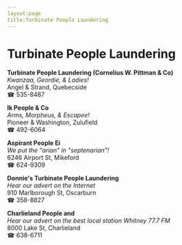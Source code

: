```yaml
---
layout:page
title:Turbinate People Laundering
---
```

# Turbinate People Laundering

**Turbinate People Laundering (Cornelius W. Pittman & Co)**  
_Kwanzaa, Geordie, & Ladies!_  
Angel & Strand, Quebecside  
☎ 535-8487



**Ik People & Co**  
_Arms, Morpheus, & Escapee!_  
Pioneer & Washington, Zulufield  
☎ 492-6064



**Aspirant People Ei**  
_We put the "arian" in "septenarian"!_  
6246 Airport St, Mikeford  
☎ 624-9309



**Donnie's Turbinate People Laundering**  
_Hear our advert on the Internet_  
910 Marlborough St, Oscarburn  
☎ 358-8827



**Charlieland People and**  
_Hear our advert on the best local station Whitney 77.7 FM_  
8000 Lake St, Charlieland  
☎ 638-6711



